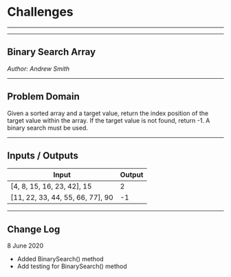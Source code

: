 # Challenges
---

---
## Binary Search Array

*Author: Andrew Smith*

---

## Problem Domain

Given a sorted array and a target value, return the index position of the target value within the array. If the target value is not found, return -1. A binary search must be used.

---

## Inputs / Outputs

| Input                            | Output |
| -------------------------------- | ------ |
| [4, 8, 15, 16, 23, 42], 15       | 2      |
| [11, 22, 33, 44, 55, 66, 77], 90 | -1     |

---

## Change Log

8 June 2020
  * Added BinarySearch() method
  * Add testing for BinarySearch() method
